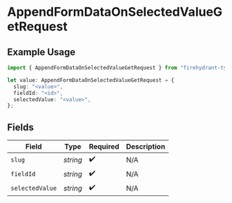 # AppendFormDataOnSelectedValueGetRequest

## Example Usage

```typescript
import { AppendFormDataOnSelectedValueGetRequest } from "firehydrant-typescript-sdk/models/operations";

let value: AppendFormDataOnSelectedValueGetRequest = {
  slug: "<value>",
  fieldId: "<id>",
  selectedValue: "<value>",
};
```

## Fields

| Field              | Type               | Required           | Description        |
| ------------------ | ------------------ | ------------------ | ------------------ |
| `slug`             | *string*           | :heavy_check_mark: | N/A                |
| `fieldId`          | *string*           | :heavy_check_mark: | N/A                |
| `selectedValue`    | *string*           | :heavy_check_mark: | N/A                |